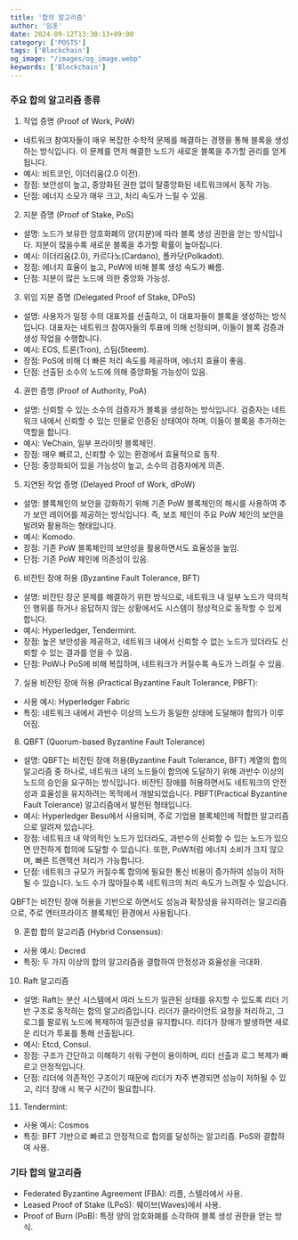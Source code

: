 ```yaml
---
title: '합의 알고리즘'
author: '임훈'
date: 2024-09-12T13:30:13+09:00
category: ['POSTS']
tags: ['Blockchain']
og_image: "/images/og_image.webp" 
keywords: ['Blockchain']
---
```

### 주요 합의 알고리즘 종류

1.	작업 증명 (Proof of Work, PoW)
*  네트워크 참여자들이 매우 복잡한 수학적 문제를 해결하는 경쟁을 통해 블록을 생성하는 방식입니다. 이 문제를 먼저 해결한 노드가 새로운 블록을 추가할 권리를 얻게 됩니다.
* 예시: 비트코인, 이더리움(2.0 이전).
* 장점: 보안성이 높고, 중앙화된 권한 없이 탈중앙화된 네트워크에서 동작 가능.
* 단점: 에너지 소모가 매우 크고, 처리 속도가 느릴 수 있음.

2.	지분 증명 (Proof of Stake, PoS)
* 설명: 노드가 보유한 암호화폐의 양(지분)에 따라 블록 생성 권한을 얻는 방식입니다. 지분이 많을수록 새로운 블록을 추가할 확률이 높아집니다.
* 예시: 이더리움(2.0), 카르다노(Cardano), 폴카닷(Polkadot).
* 장점: 에너지 효율이 높고, PoW에 비해 블록 생성 속도가 빠름.
* 단점: 지분이 많은 노드에 의한 중앙화 가능성.

3.	위임 지분 증명 (Delegated Proof of Stake, DPoS)
* 설명: 사용자가 일정 수의 대표자를 선출하고, 이 대표자들이 블록을 생성하는 방식입니다. 대표자는 네트워크 참여자들의 투표에 의해 선정되며, 이들이 블록 검증과 생성 작업을 수행합니다.
* 예시: EOS, 트론(Tron), 스팀(Steem).
* 장점: PoS에 비해 더 빠른 처리 속도를 제공하며, 에너지 효율이 좋음.
* 단점: 선출된 소수의 노드에 의해 중앙화될 가능성이 있음.

4.	권한 증명 (Proof of Authority, PoA)
* 설명: 신뢰할 수 있는 소수의 검증자가 블록을 생성하는 방식입니다. 검증자는 네트워크 내에서 신뢰할 수 있는 인물로 인증된 상태여야 하며, 이들이 블록을 추가하는 역할을 합니다.
* 예시: VeChain, 일부 프라이빗 블록체인.
* 장점: 매우 빠르고, 신뢰할 수 있는 환경에서 효율적으로 동작.
* 단점: 중앙화되어 있을 가능성이 높고, 소수의 검증자에게 의존.

5.	지연된 작업 증명 (Delayed Proof of Work, dPoW)
* 설명: 블록체인의 보안을 강화하기 위해 기존 PoW 블록체인의 해시를 사용하여 추가 보안 레이어를 제공하는 방식입니다. 즉, 보조 체인이 주요 PoW 체인의 보안을 빌려와 활용하는 형태입니다.
* 예시: Komodo.
* 장점: 기존 PoW 블록체인의 보안성을 활용하면서도 효율성을 높임.
* 단점: 기존 PoW 체인에 의존성이 있음.

6.	비잔틴 장애 허용 (Byzantine Fault Tolerance, BFT)
* 설명: 비잔틴 장군 문제를 해결하기 위한 방식으로, 네트워크 내 일부 노드가 악의적인 행위를 하거나 응답하지 않는 상황에서도 시스템이 정상적으로 동작할 수 있게 합니다.
* 예시: Hyperledger, Tendermint.
* 장점: 높은 보안성을 제공하고, 네트워크 내에서 신뢰할 수 없는 노드가 있더라도 신뢰할 수 있는 결과를 얻을 수 있음.
* 단점: PoW나 PoS에 비해 복잡하며, 네트워크가 커질수록 속도가 느려질 수 있음.

7.	실용 비잔틴 장애 허용 (Practical Byzantine Fault Tolerance, PBFT):
* 사용 예시: Hyperledger Fabric
* 특징: 네트워크 내에서 과반수 이상의 노드가 동일한 상태에 도달해야 합의가 이루어짐.

8. QBFT (Quorum-based Byzantine Fault Tolerance)

* 설명: QBFT는 비잔틴 장애 허용(Byzantine Fault Tolerance, BFT) 계열의 합의 알고리즘 중 하나로, 네트워크 내의 노드들이 합의에 도달하기 위해 과반수 이상의 노드의 승인을 요구하는 방식입니다. 비잔틴 장애를 허용하면서도 네트워크의 안전성과 효율성을 유지하려는 목적에서 개발되었습니다. PBFT(Practical Byzantine Fault Tolerance) 알고리즘에서 발전된 형태입니다.
* 예시: Hyperledger Besu에서 사용되며, 주로 기업용 블록체인에 적합한 알고리즘으로 알려져 있습니다.
* 장점: 네트워크 내 악의적인 노드가 있더라도, 과반수의 신뢰할 수 있는 노드가 있으면 안전하게 합의에 도달할 수 있습니다. 또한, PoW처럼 에너지 소비가 크지 않으며, 빠른 트랜잭션 처리가 가능합니다.
* 단점: 네트워크 규모가 커질수록 합의에 필요한 통신 비용이 증가하여 성능이 저하될 수 있습니다. 노드 수가 많아질수록 네트워크의 처리 속도가 느려질 수 있습니다.

QBFT는 비잔틴 장애 허용을 기반으로 하면서도 성능과 확장성을 유지하려는 알고리즘으로, 주로 엔터프라이즈 블록체인 환경에서 사용됩니다.

9.	혼합 합의 알고리즘 (Hybrid Consensus):
* 사용 예시: Decred
* 특징: 두 가지 이상의 합의 알고리즘을 결합하여 안정성과 효율성을 극대화.

10. Raft 알고리즘
* 설명: Raft는 분산 시스템에서 여러 노드가 일관된 상태를 유지할 수 있도록 리더 기반 구조로 동작하는 합의 알고리즘입니다. 리더가 클라이언트 요청을 처리하고, 그 로그를 팔로워 노드에 복제하여 일관성을 유지합니다. 리더가 장애가 발생하면 새로운 리더가 투표를 통해 선출됩니다.
* 예시: Etcd, Consul.
* 장점: 구조가 간단하고 이해하기 쉬워 구현이 용이하며, 리더 선출과 로그 복제가 빠르고 안정적입니다.
* 단점: 리더에 의존적인 구조이기 때문에 리더가 자주 변경되면 성능이 저하될 수 있고, 리더 장애 시 복구 시간이 필요합니다.

11. Tendermint:
* 사용 예시: Cosmos
* 특징: BFT 기반으로 빠르고 안정적으로 합의를 달성하는 알고리즘. PoS와 결합하여 사용.

### 기타 합의 알고리즘

* Federated Byzantine Agreement (FBA): 리플, 스텔라에서 사용.
* Leased Proof of Stake (LPoS): 웨이브(Waves)에서 사용.
* Proof of Burn (PoB): 특정 양의 암호화폐를 소각하여 블록 생성 권한을 얻는 방식.